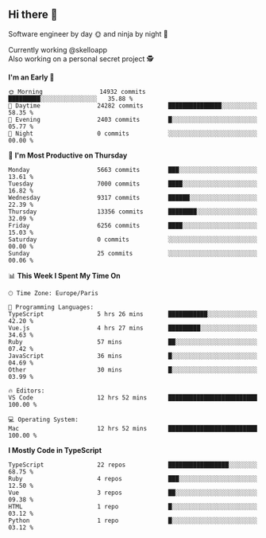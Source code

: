 ## Hi there 👋

Software engineer by day 🌞 and ninja by night 🌝

Currently working @skelloapp <br>
Also working on a personal secret project 🕵️

<!--START_SECTION:waka-->
**I'm an Early 🐤** 

```text
🌞 Morning                14932 commits       █████████░░░░░░░░░░░░░░░░   35.88 % 
🌆 Daytime                24282 commits       ███████████████░░░░░░░░░░   58.35 % 
🌃 Evening                2403 commits        █░░░░░░░░░░░░░░░░░░░░░░░░   05.77 % 
🌙 Night                  0 commits           ░░░░░░░░░░░░░░░░░░░░░░░░░   00.00 % 
```
📅 **I'm Most Productive on Thursday** 

```text
Monday                   5663 commits        ███░░░░░░░░░░░░░░░░░░░░░░   13.61 % 
Tuesday                  7000 commits        ████░░░░░░░░░░░░░░░░░░░░░   16.82 % 
Wednesday                9317 commits        ██████░░░░░░░░░░░░░░░░░░░   22.39 % 
Thursday                 13356 commits       ████████░░░░░░░░░░░░░░░░░   32.09 % 
Friday                   6256 commits        ████░░░░░░░░░░░░░░░░░░░░░   15.03 % 
Saturday                 0 commits           ░░░░░░░░░░░░░░░░░░░░░░░░░   00.00 % 
Sunday                   25 commits          ░░░░░░░░░░░░░░░░░░░░░░░░░   00.06 % 
```


📊 **This Week I Spent My Time On** 

```text
🕑︎ Time Zone: Europe/Paris

💬 Programming Languages: 
TypeScript               5 hrs 26 mins       ███████████░░░░░░░░░░░░░░   42.20 % 
Vue.js                   4 hrs 27 mins       █████████░░░░░░░░░░░░░░░░   34.63 % 
Ruby                     57 mins             ██░░░░░░░░░░░░░░░░░░░░░░░   07.42 % 
JavaScript               36 mins             █░░░░░░░░░░░░░░░░░░░░░░░░   04.69 % 
Other                    30 mins             █░░░░░░░░░░░░░░░░░░░░░░░░   03.99 % 

🔥 Editors: 
VS Code                  12 hrs 52 mins      █████████████████████████   100.00 % 

💻 Operating System: 
Mac                      12 hrs 52 mins      █████████████████████████   100.00 % 
```

**I Mostly Code in TypeScript** 

```text
TypeScript               22 repos            █████████████████░░░░░░░░   68.75 % 
Ruby                     4 repos             ███░░░░░░░░░░░░░░░░░░░░░░   12.50 % 
Vue                      3 repos             ██░░░░░░░░░░░░░░░░░░░░░░░   09.38 % 
HTML                     1 repo              █░░░░░░░░░░░░░░░░░░░░░░░░   03.12 % 
Python                   1 repo              █░░░░░░░░░░░░░░░░░░░░░░░░   03.12 % 
```




<!--END_SECTION:waka-->

<!--
**antoinelncl/antoinelncl** is a ✨ _special_ ✨ repository because its `README.md` (this file) appears on your GitHub profile.

Here are some ideas to get you started:

- 🔭 I’m currently working on ...
- 🌱 I’m currently learning ...
- 👯 I’m looking to collaborate on ...
- 🤔 I’m looking for help with ...
- 💬 Ask me about ...
- 📫 How to reach me: ...
- 😄 Pronouns: ...
- ⚡ Fun fact: ...
-->
